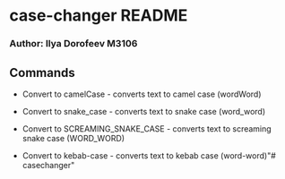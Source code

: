 # case-changer README

### Author: Ilya Dorofeev M3106

## Commands

+ Convert to camelCase - converts text to camel case (wordWord)

+ Convert to snake_case - converts text to snake case (word_word)

+ Convert to SCREAMING_SNAKE_CASE - converts text to screaming snake case (WORD_WORD)

+ Convert to kebab-case - converts text to kebab case (word-word)"# casechanger" 
